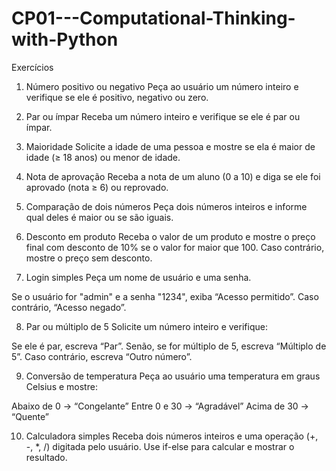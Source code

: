 # CP01---Computational-Thinking-with-Python

Exercícios

1. Número positivo ou negativo
Peça ao usuário um número inteiro e verifique se ele é positivo, negativo ou zero.



2. Par ou ímpar
Receba um número inteiro e verifique se ele é par ou ímpar.



3. Maioridade
Solicite a idade de uma pessoa e mostre se ela é maior de idade (≥ 18 anos) ou menor de idade.



4. Nota de aprovação
Receba a nota de um aluno (0 a 10) e diga se ele foi aprovado (nota ≥ 6) ou reprovado.



5. Comparação de dois números
Peça dois números inteiros e informe qual deles é maior ou se são iguais.


6. Desconto em produto
Receba o valor de um produto e mostre o preço final com desconto de 10% se o valor for maior que 100.
Caso contrário, mostre o preço sem desconto.


7. Login simples
Peça um nome de usuário e uma senha.

Se o usuário for "admin" e a senha "1234", exiba “Acesso permitido”.
Caso contrário, “Acesso negado”.


8. Par ou múltiplo de 5
Solicite um número inteiro e verifique:

Se ele é par, escreva “Par”.
Senão, se for múltiplo de 5, escreva “Múltiplo de 5”.
Caso contrário, escreva “Outro número”.


9. Conversão de temperatura
Peça ao usuário uma temperatura em graus Celsius e mostre:

Abaixo de 0 → “Congelante”
Entre 0 e 30 → “Agradável”
Acima de 30 → “Quente”


10. Calculadora simples
Receba dois números inteiros e uma operação (+, -, *, /) digitada pelo usuário.
Use if-else para calcular e mostrar o resultado.

